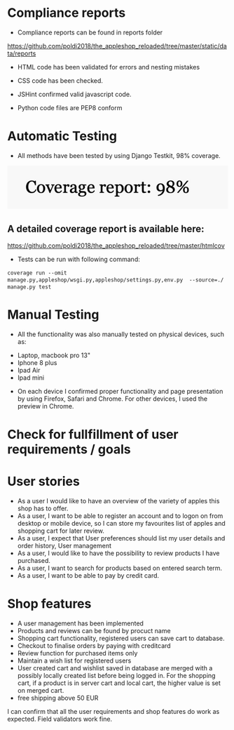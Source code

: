 # Compliance reports

* Compliance reports can be found in reports folder

https://github.com/poldi2018/the_appleshop_reloaded/tree/master/static/data/reports

* HTML code has been validated for errors and nesting mistakes

* CSS code has been checked.

* JSHint confirmed valid javascript code.

* Python code files are PEP8 conform


# Automatic Testing

* All methods have been tested by using Django Testkit, 98% coverage.

![Coverage overview](static/data/mockups/screens/coverage-ms5.jpg)


## A detailed coverage report is available here:

https://github.com/poldi2018/the_appleshop_reloaded/tree/master/htmlcov


* Tests can be run with following command:

```
coverage run --omit manage.py,appleshop/wsgi.py,appleshop/settings.py,env.py  --source=./ manage.py test

```


# Manual Testing

* All the functionality was also manually tested on physical devices, such as:

- Laptop, macbook pro 13"
- Iphone 8 plus
- Ipad Air
- Ipad mini


* On each device I confirmed proper functionality and page presentation by using Firefox, Safari and Chrome. For other devices, I used the preview in Chrome.



# Check for fullfillment of user requirements / goals

# User stories

* As a user I would like to have an overview of the variety of apples this shop has to offer.
*  As a user, I want to be able to register an account and to logon on from desktop or mobile device, so I can store my favourites list of apples and shopping cart for later review.
*  As a user, I expect that User preferences should list my user details and order history, User management
*  As a user, I would like to have the possibility to review products I have purchased.
*  As a user, I want to search for products based on entered search term.
*  As a user, I want to be able to pay by credit card.



# Shop features

* A user management has been implemented
* Products and reviews can be found by procuct name
* Shopping cart functionality, registered users can save cart to database.
* Checkout to finalise orders by paying with creditcard
* Review function for purchased items only
* Maintain a wish list for registered users
* User created cart and wishlist saved in database are merged with a possibly locally created list before being logged in. For the shopping cart, if a product is in server cart and local cart, the higher value is set on merged cart.
* free shipping above 50 EUR


I can confirm that all the user requirements and shop  features do work as expected. Field validators work fine.
